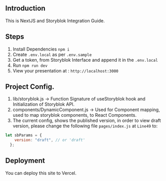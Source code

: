 ## Introduction

This is NextJS and Storyblok Integration Guide.

## Steps
1. Install Dependencies `npm i` 
2. Create `.env.local` as per `.env.sample` 
3. Get a token, from Storyblok Interface and append it in the `.env.local`
4. Run `npm run dev` 
5. View your presentation at : `http://localhost:3000`


## Project Config.

1. lib/storyblok.js -> Function Signature of useStoryblok hook and Initialization of Storyblok API.
2. components/DynamicComponent.js -> Used for Component mapping, used to map storyblok components, to React Components.
3. The current config, shows the published version, in order to view draft version, please change the following file `pages/index.js` at `Line49` to:

```js
let sbParams = {
    version: "draft", // or 'draft'
  };
```

## Deployment
You can deploy this site to Vercel.